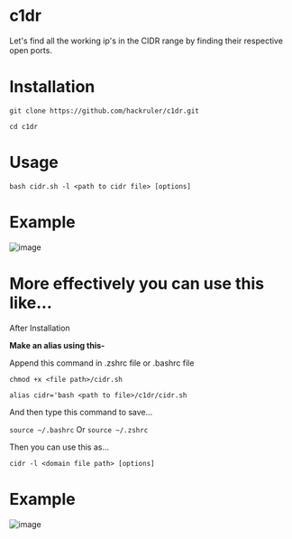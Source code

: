 # c1dr
Let's find all the working ip's in the CIDR range by finding their respective open ports.

# Installation
`git clone https://github.com/hackruler/c1dr.git`

`cd c1dr`

# Usage

`bash cidr.sh -l <path to cidr file> [options]`

# Example

![image](https://github.com/hackruler/c1dr/assets/82742964/89ce1de4-0280-471c-b4e5-6a788e7f0600)



# More effectively you can use this like...

After Installation

**Make an alias using this-**

Append this command in .zshrc file or .bashrc file

`chmod +x <file path>/cidr.sh`

`alias cidr='bash <path to file>/c1dr/cidr.sh`

And then type this command to save...

`source ~/.bashrc` Or `source ~/.zshrc`

Then you can use this as...

`cidr -l <domain file path> [options]`

# Example

![image](https://github.com/hackruler/c1dr/assets/82742964/954bc6a5-27bc-4d8c-a684-25836af978b5)


